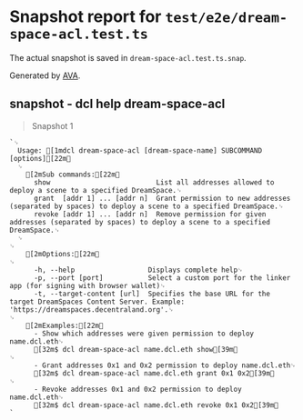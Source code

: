 # Snapshot report for `test/e2e/dream-space-acl.test.ts`

The actual snapshot is saved in `dream-space-acl.test.ts.snap`.

Generated by [AVA](https://avajs.dev).

## snapshot - dcl help dream-space-acl

> Snapshot 1

    `␊
      Usage: [1mdcl dream-space-acl [dream-space-name] SUBCOMMAND [options][22m␊
      ␊
        [2mSub commands:[22m␊
          show                          List all addresses allowed to deploy a scene to a specified DreamSpace.␊
          grant  [addr 1] ... [addr n]  Grant permission to new addresses (separated by spaces) to deploy a scene to a specified DreamSpace.␊
          revoke [addr 1] ... [addr n]  Remove permission for given addresses (separated by spaces) to deploy a scene to a specified DreamSpace.␊
      ␊
    ␊
        [2mOptions:[22m␊
    ␊
          -h, --help                  Displays complete help␊
          -p, --port [port]           Select a custom port for the linker app (for signing with browser wallet)␊
          -t, --target-content [url]  Specifies the base URL for the target DreamSpaces Content Server. Example: 'https://dreamspaces.decentraland.org'.␊
    ␊
        [2mExamples:[22m␊
          - Show which addresses were given permission to deploy name.dcl.eth␊
          [32m$ dcl dream-space-acl name.dcl.eth show[39m␊
    ␊
          - Grant addresses 0x1 and 0x2 permission to deploy name.dcl.eth␊
          [32m$ dcl dream-space-acl name.dcl.eth grant 0x1 0x2[39m␊
    ␊
          - Revoke addresses 0x1 and 0x2 permission to deploy name.dcl.eth␊
          [32m$ dcl dream-space-acl name.dcl.eth revoke 0x1 0x2[39m␊
    `
